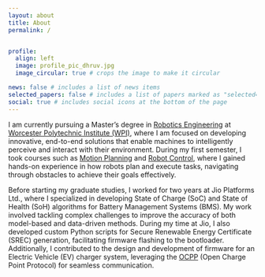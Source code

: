 ```yaml
---
layout: about
title: About
permalink: /


profile:
  align: left
  image: profile_pic_dhruv.jpg
  image_circular: true # crops the image to make it circular

news: false # includes a list of news items
selected_papers: false # includes a list of papers marked as "selected={true}"
social: true # includes social icons at the bottom of the page
---
```

I am currently pursuing a Master’s degree in [Robotics Engineering](https://www.wpi.edu/academics/departments/robotics-engineering) at [Worcester Polytechnic Institute (WPI)](https://www.wpi.edu/), where I am focused on developing innovative, end-to-end solutions that enable machines to intelligently perceive and interact with their environment. During my first semester, I took courses such as [Motion Planning](https://wpi-grad.cleancatalog.net/robotics-engineering/rbe-550) and [Robot Control](https://wpi-grad.cleancatalog.net/robotics-engineering/rbe-502), where I gained hands-on experience in how robots plan and execute tasks, navigating through obstacles to achieve their goals effectively.

Before starting my graduate studies, I worked for two years at Jio Platforms Ltd., where I specialized in developing State of Charge (SoC) and State of Health (SoH) algorithms for Battery Management Systems (BMS). My work involved tackling complex challenges to improve the accuracy of both model-based and data-driven methods. During my time at Jio, I also developed custom Python scripts for Secure Renewable Energy Certificate (SREC) generation, facilitating firmware flashing to the bootloader. Additionally, I contributed to the design and development of firmware for an Electric Vehicle (EV) charger system, leveraging the [OCPP](https://openchargealliance.org/protocols/open-charge-point-protocol/) (Open Charge Point Protocol) for seamless communication.

<!-- Put your address / P.O. box / other info right below your picture. You can also disable any of these elements by editing `profile` property of the YAML header of your `_pages/about.md`. Edit `_bibliography/papers.bib` and Jekyll will render your [publications page](/al-folio/publications/) automatically. -->

